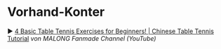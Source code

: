 # Vorhand-Konter

▶ [4 Basic Table Tennis Exercises for Beginners! | Chinese Table Tennis Tutorial](https://youtu.be/ZS8Emn4zT5k?si=MOEZzKJSPvEk7Xkc)
*von MALONG Fanmade Channel (YouTube)*  


